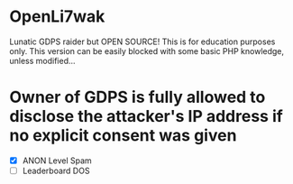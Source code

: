 # OpenLi7wak
Lunatic GDPS raider but OPEN SOURCE!
This is for education purposes only.
This version can be easily blocked with some basic PHP knowledge, unless modified...

# Owner of GDPS is fully allowed to disclose the attacker's IP address if no explicit consent was given 

- [x] ANON Level Spam
- [ ] Leaderboard DOS
